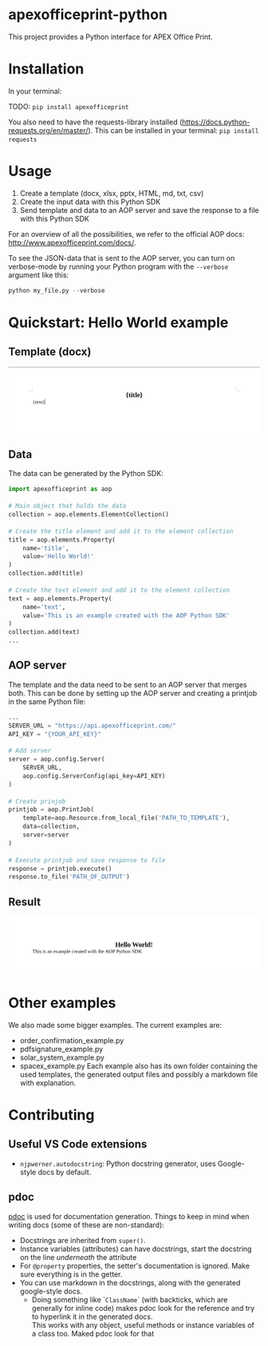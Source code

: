 # apexofficeprint-python
This project provides a Python interface for APEX Office Print.

# Installation
In your terminal:

TODO: `pip install apexofficeprint`

You also need to have the requests-library installed (https://docs.python-requests.org/en/master/). This can be installed in your terminal:
`pip install requests`

# Usage
1. Create a template (docx, xlsx, pptx, HTML, md, txt, csv)
2. Create the input data with this Python SDK
3. Send template and data to an AOP server and save the response to a file with this Python SDK

For an overview of all the possibilities, we refer to the official AOP docs: http://www.apexofficeprint.com/docs/.

To see the JSON-data that is sent to the AOP server, you can turn on verbose-mode by running your Python program with the `--verbose` argument like this:
```python
python my_file.py --verbose
```

# Quickstart: Hello World example
## Template (docx)
<img src="./imgs/hello_world_template.png" width="600" />

## Data
The data can be generated by the Python SDK:
```python
import apexofficeprint as aop

# Main object that holds the data
collection = aop.elements.ElementCollection()

# Create the title element and add it to the element collection
title = aop.elements.Property(
    name='title',
    value='Hello World!'
)
collection.add(title)

# Create the text element and add it to the element collection
text = aop.elements.Property(
    name='text',
    value='This is an example created with the AOP Python SDK'
)
collection.add(text)
...
```

## AOP server
The template and the data need to be sent to an AOP server that merges both. This can be done by setting up the AOP server and creating a printjob in the same Python file:
```python
...
SERVER_URL = "https://api.apexofficeprint.com/"
API_KEY = "{YOUR_API_KEY}"

# Add server
server = aop.config.Server(
    SERVER_URL,
    aop.config.ServerConfig(api_key=API_KEY)
)

# Create prinjob
printjob = aop.PrintJob(
    template=aop.Resource.from_local_file('PATH_TO_TEMPLATE'),
    data=collection,
    server=server
)

# Execute printjob and save response to file
response = printjob.execute()
response.to_file('PATH_OF_OUTPUT')
```

## Result
<img src="./imgs/hello_world_output.png" width="600" />

# Other examples
We also made some bigger examples. The current examples are:
- order_confirmation_example.py
- pdfsignature_example.py
- solar_system_example.py
- spacex_example.py
Each example also has its own folder containing the used templates, the generated output files and possibly a markdown file with explanation.
# Contributing

## Useful VS Code extensions
- `njpwerner.autodocstring`: Python docstring generator, uses Google-style docs by default.

## pdoc
[pdoc](https://pdoc3.github.io/pdoc/) is used for documentation generation.
Things to keep in mind when writing docs (some of these are non-standard):
- Docstrings are inherited from `super()`.
- Instance variables (attributes) can have docstrings, start the docstring on the line *underneath* the attribute
- For `@property` properties, the setter's documentation is ignored. Make sure everything is in the getter.
- You can use markdown in the docstrings, along with the generated google-style docs.
  - Doing something like \``ClassName`\` (with backticks, which are generally for inline code) makes pdoc look for the reference and try to hyperlink it in the generated docs.</br>
  This works with any object, useful methods or instance variables of a class too. Maked pdoc look for that 
